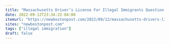 ```yaml
---
title: "Massachusetts Driver’s License For Illegal Immigrants Question Officially Certified By Secretary of the Commonwealth’s Office"
date: 2022-09-12T23:34:22-04:00
itemurl: "https://newbostonpost.com/2022/09/12/massachusetts-drivers-license-for-illegal-immigrants-question-officially-certified-by-secretary-of-the-commonwealths-office/"
sites: "newbostonpost.com"
tags: ["illegal immigration"]
draft: false
---
```


